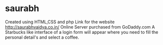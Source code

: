 # saurabh
Created using HTML,CSS and php 
Link for the website
http://saurabhvaidya.co.in/ Online Server purchased from GoDaddy.com
A Starbucks like interface of a login form will appear where you need to fill the personal detail's and select a coffee. 
